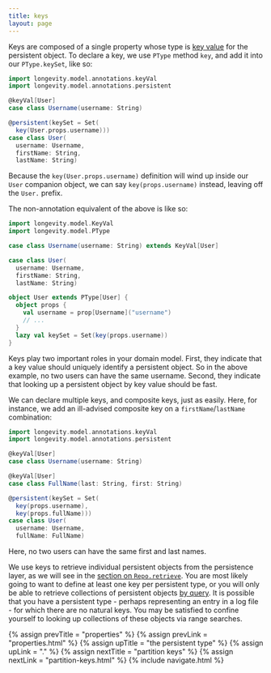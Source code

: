 ```yaml
---
title: keys
layout: page
---
```


Keys are composed of a single property whose type is [key
value](../model/key-values.html) for the persistent object. To declare a
key, we use `PType` method `key`, and add it into our `PType.keySet`,
like so:

```scala
import longevity.model.annotations.keyVal
import longevity.model.annotations.persistent

@keyVal[User]
case class Username(username: String)

@persistent(keySet = Set(
  key(User.props.username)))
case class User(
  username: Username,
  firstName: String,
  lastName: String)
```

Because the `key(User.props.username)` definition will wind up inside
our `User` companion object, we can say `key(props.username)`
instead, leaving off the `User.` prefix.

The non-annotation equivalent of the above is like so:

```scala
import longevity.model.KeyVal
import longevity.model.PType

case class Username(username: String) extends KeyVal[User]

case class User(
  username: Username,
  firstName: String,
  lastName: String)

object User extends PType[User] {
  object props {
    val username = prop[Username]("username")
    // ...
  }
  lazy val keySet = Set(key(props.username))
}
```

Keys play two important roles in your domain model. First, they
indicate that a key value should uniquely identify a persistent
object. So in the above example, no two users can have the same
username. Second, they indicate that looking up a persistent object by
key value should be fast.

We can declare multiple keys, and composite keys, just as
easily. Here, for instance, we add an ill-advised composite key on a
`firstName`/`lastName` combination:

```scala
import longevity.model.annotations.keyVal
import longevity.model.annotations.persistent

@keyVal[User]
case class Username(username: String)

@keyVal[User]
case class FullName(last: String, first: String)

@persistent(keySet = Set(
  key(props.username),
  key(props.fullName)))
case class User(
  username: Username,
  fullName: FullName)
```

Here, no two users can have the same first and last names.

We use keys to retrieve individual persistent objects from the
persistence layer, as we will see in the [section on
`Repo.retrieve`](../repo/retrieve.html). You are most likely
going to want to define at least one key per persistent type, or you
will only be able to retrieve collections of persistent objects [by
query](../query/retrieve-by.html). It is possible that you have a persistent
type - perhaps representing an entry in a log file - for which there
are no natural keys. You may be satisfied to confine yourself to
looking up collections of these objects via range searches.

{% assign prevTitle = "properties" %}
{% assign prevLink = "properties.html" %}
{% assign upTitle = "the persistent type" %}
{% assign upLink = "." %}
{% assign nextTitle = "partition keys" %}
{% assign nextLink = "partition-keys.html" %}
{% include navigate.html %}

